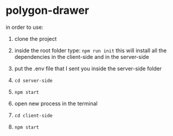 # polygon-drawer


in order to use:
1. clone the project

2. inside the root folder type: ```npm run init``` this will install all the dependencies in the client-side and in the server-side
  
3. put the .env file that I sent you inside the server-side folder

4. ```cd server-side```

5. ```npm start```

6. open new process in the terminal

7. ```cd client-side```

8. ```npm start```
